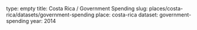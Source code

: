 type: empty
title: Costa Rica / Government Spending
slug: places/costa-rica/datasets/government-spending
place: costa-rica
dataset: government-spending
year: 2014
